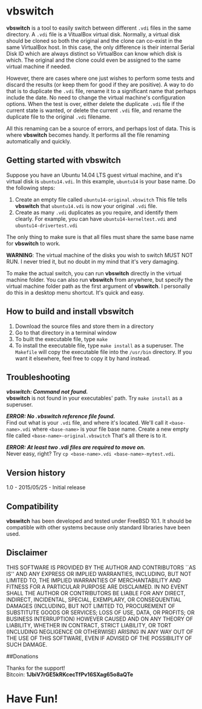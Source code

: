 # vbswitch

**vbswitch** is a tool to easily switch between different `.vdi` files
in the same directory.  A `.vdi` file is a VitualBox virtual disk.
Normally, a virtual disk should be cloned so both the original and
the clone can co-exist in the same VirtualBox host.  In this case,
the only difference is their internal Serial Disk ID which are
always distinct so VirtualBox can know which disk is which.  The
original and the clone could even be assigned to the same virtual
machine if needed.

However, there are cases where one just wishes to perform some tests
and discard the results (or keep them for good if they are positive).
A way to do that is to duplicate the `.vdi` file, rename it to a
significant name that perhaps include the date.  No need to change
the virtual machine's configuration options.  When the test is over,
either delete the duplicate `.vdi` file if the current state is wanted,
or delete the current `.vdi` file, and rename the duplicate file to the
original `.vdi` filename.

All this renaming can be a source of errors, and perhaps lost of data.
This is where **vbswitch** becomes handy.  It performs all the file
renaming automatically and quickly.

## Getting started with vbswitch

Suppose you have an Ubuntu 14.04 LTS guest virtual machine, and it's
virtual disk is `ubuntu14.vdi`.  In this example,  `ubuntu14` is your
base name.  Do the following steps:

1. Create an empty file called `ubuntu14-original.vbswitch`  This file tells **vbswitch** that `ubuntu14.vdi` is now your original `.vdi` file.
2. Create as many `.vdi` duplicates as you require, and identify them clearly.  For example, you can have `ubuntu14-kerneltest.vdi` and `ubuntu14-drivertest.vdi`

The only thing to make sure is that all files must share the same
base name for **vbswitch** to work.

**WARNING**: The virtual machine of the disks you wish to switch
MUST NOT RUN.  I never tried it, but no doubt in my mind that it's
very damaging.

To make the actual switch, you can run **vbswitch** directly in the
virtual machine folder.  You can also run **vbswitch** from anywhere,
but specify the virtual machine folder path as the first argument
of **vbswitch**.  I personally do this in a desktop menu shortcut.
It's quick and easy.

## How to build and install vbswitch

1. Download the source files and store them in a directory
2. Go to that directory in a terminal window
3. To built the executable file, type `make`
4. To install the executable file, type `make install` as a superuser.  The `Makefile` will copy the executable file into the `/usr/bin` directory.  If you want it elsewhere, feel free to copy it by hand instead.

## Troubleshooting

_**vbswitch: Command not found.**_  
**vbswitch** is not found in your executables' path.  Try `make install`
as a superuser.

_**ERROR: No .vbswitch reference file found.**_  
Find out what is your `.vdi` file, and where it's located.  We'll
call it `<base-name>.vdi` where `<base-name>` is your file base name.
Create a new empty file called `<base-name>-original.vbswitch`
That's all there is to it.

_**ERROR: At least two .vdi files are required to move on.**_  
Never easy, right?  Try `cp <base-name>.vdi <base-name>-mytest.vdi`.

## Version history

1.0 - 2015/05/25 - Initial release

## Compatibility

**vbswitch** has been developed and tested under FreeBSD 10.1.
It should be compatible with other systems because only standard
libraries have been used.

## Disclaimer

THIS SOFTWARE IS PROVIDED BY THE AUTHOR AND CONTRIBUTORS ``AS IS''
AND ANY EXPRESS OR IMPLIED WARRANTIES, INCLUDING, BUT NOT LIMITED TO,
THE IMPLIED WARRANTIES OF MERCHANTABILITY AND FITNESS FOR A PARTICULAR
PURPOSE ARE DISCLAIMED. IN NO EVENT SHALL THE AUTHOR OR CONTRIBUTORS
BE LIABLE FOR ANY DIRECT, INDIRECT, INCIDENTAL, SPECIAL, EXEMPLARY,
OR CONSEQUENTIAL DAMAGES (INCLUDING, BUT NOT LIMITED TO, PROCUREMENT
OF SUBSTITUTE GOODS OR SERVICES; LOSS OF USE, DATA, OR PROFITS; OR
BUSINESS INTERRUPTION) HOWEVER CAUSED AND ON ANY THEORY OF LIABILITY,
WHETHER IN CONTRACT, STRICT LIABILITY, OR TORT (INCLUDING NEGLIGENCE
OR OTHERWISE) ARISING IN ANY WAY OUT OF THE USE OF THIS SOFTWARE,
EVEN IF ADVISED OF THE POSSIBILITY OF SUCH DAMAGE.

##Donations

Thanks for the support!  
Bitcoin: **1JbiV7rGE5kRKcecTfPv16SXag65o8aQTe**

# Have Fun!
